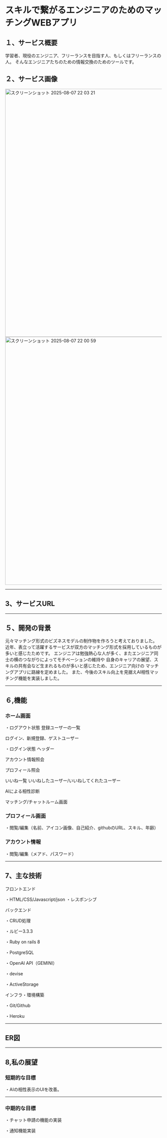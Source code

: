 # スキルで繋がるエンジニアのためのマッチングWEBアプリ


## １、サービス概要
学習者、現役のエンジニア、フリーランスを目指す人、もしくはフリーランスの人。
そんなエンジニアたちのための情報交換のためのツールです。


## ２、サービス画像

<img width="1470" height="795" alt="スクリーンショット 2025-08-07 22 03 21" src="https://github.com/user-attachments/assets/a4cec73f-3260-48c0-bf40-c635be4e4399" />
<img width="1470" height="795" alt="スクリーンショット 2025-08-07 22 00 59" src="https://github.com/user-attachments/assets/c7600479-476a-413d-be99-483b10113a3e" />

---

## 3、サービスURL


---

## ５、開発の背景
元々マッチング形式のビズネスモデルの制作物を作ろうと考えておりました。
近年、表立って活躍するサービスが双方のマッチング形式を採用しているものが多いと感じたためです。
エンジニアは勉強熱心な人が多く、またエンジニア同士の横のつながりによってモチベーションの維持や
自身のキャリアの展望、スキルの共有会など生まれるものが多いと感じたため、エンジニア向けの
マッチングアプリに路線を定めました。
また、今後のスキル向上を見据えAI相性マッチング機能を実装しました。


---


## ６,機能

### ホーム画面

・ログアウト状態
登録ユーザーの一覧

ログイン、新規登録、ゲストユーザー

・ログイン状態
ヘッダー

アカウント情報照会


プロフィール照会


いいね一覧  いいねしたユーザー/いいねしてくれたユーザー


AIによる相性診断


マッチング/チャットルーム画面



### プロフィール画面


・閲覧/編集（名前、アイコン画像、自己紹介、githubのURL、スキル、年齢）


### アカウント情報


・閲覧/編集（メアド、パスワード）


---

## 7、主な技術

フロントエンド

・HTML/CSS/Javascript/json
・レスポンシブ

バックエンド

・CRUD処理

・ルビー3.3.3

・Ruby on rails 8

・PostgreSQL

・OpenAI API（GEMINI）

・devise

・ActiveStorage


インフラ・環境構築

・Git/Github

・Heroku

---

## ER図

---

## 8,私の展望

### 短期的な目標

・AIの相性表示のUIを改善。




---

### 中期的な目標

・チャット申請の機能の実装

・通知機能実装





